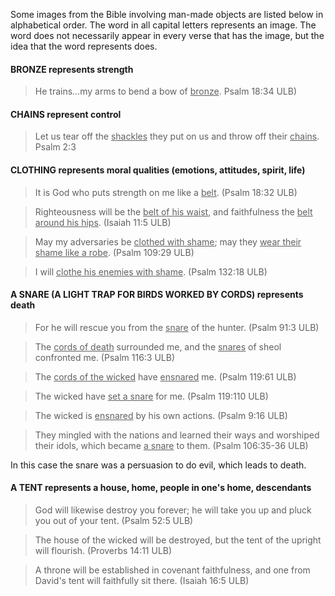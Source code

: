 

Some images from the Bible involving man-made objects are listed below in alphabetical order. The word in all capital letters represents an image. The word does not necessarily appear in every verse that has the image, but the idea that the word represents does.

#### BRONZE represents strength

>He trains…my arms to bend a bow of <u>bronze</u>.  Psalm 18:34 ULB)


#### CHAINS represent control 

>Let us tear off the <u>shackles</u> they put on us and throw off their <u>chains</u>.  Psalm 2:3


#### CLOTHING represents moral qualities (emotions, attitudes, spirit, life) 

>It is God who puts strength on me like a <u>belt</u>. (Psalm 18:32 ULB)


<blockquote>Righteousness will be the <u>belt of his waist</u>, and faithfulness the <u>belt around his hips</u>. (Isaiah 11:5 ULB)</blockquote>


>May my adversaries be <u>clothed with shame</u>; may they <u>wear their shame like a robe</u>. (Psalm 109:29 ULB)


<blockquote>I will <u>clothe his enemies with shame</u>. (Psalm 132:18 ULB)</blockquote>


#### A SNARE (A LIGHT TRAP FOR BIRDS WORKED BY CORDS) represents death 

>For he will rescue you from the <u>snare</u> of the hunter.  (Psalm 91:3 ULB)


<blockquote>The <u>cords of death</u> surrounded me, and the <u>snares</u> of sheol confronted me.  (Psalm 116:3 ULB)</blockquote>


>The <u>cords of the wicked</u> have <u>ensnared</u> me. (Psalm 119:61 ULB)


<blockquote>The wicked have <u>set a snare</u> for me.  (Psalm 119:110 ULB)</blockquote>


>The wicked is <u>ensnared</u> by his own actions. (Psalm 9:16 ULB)


>They mingled with the nations and learned their ways and worshiped their idols, which became <u>a snare</u> to them.  (Psalm 106:35-36 ULB)

In this case the snare was a persuasion to do evil, which leads to death.

#### A TENT represents a house, home, people in one's home, descendants 

>God will likewise destroy you forever; he will take you up and pluck you out of your tent.  (Psalm 52:5 ULB)


<blockquote>The house of the wicked will be destroyed, but the tent of the upright will flourish. (Proverbs 14:11 ULB)</blockquote>


>A throne will be established in covenant faithfulness, and one from David's tent will faithfully sit there. (Isaiah 16:5 ULB)